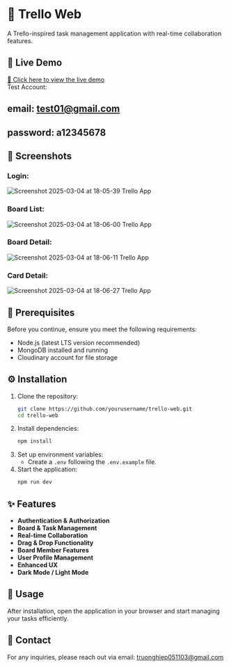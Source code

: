 # 📌 Trello Web

A Trello-inspired task management application with real-time collaboration features.

## 🚀 Live Demo
[🔗 Click here to view the live demo](https://trello-web-lac.vercel.app)  
Test Account: 
## email: test01@gmail.com
## password: a12345678

## 📸 Screenshots
### Login:
![Screenshot 2025-03-04 at 18-05-39 Trello App](https://github.com/user-attachments/assets/979edc74-041d-4065-a411-d511cd9f756a)
### Board List:
![Screenshot 2025-03-04 at 18-06-00 Trello App](https://github.com/user-attachments/assets/5321c490-bc10-43d4-955c-fe8cda32c7dd)
### Board Detail:
![Screenshot 2025-03-04 at 18-06-11 Trello App](https://github.com/user-attachments/assets/6664d1f5-7ac9-40c8-aca6-f07117f5d99b)
### Card Detail:
![Screenshot 2025-03-04 at 18-06-27 Trello App](https://github.com/user-attachments/assets/e19d4500-df07-4e61-8fc5-3a823ad4caf7)

## 🔧 Prerequisites
Before you continue, ensure you meet the following requirements:
- Node.js (latest LTS version recommended)
- MongoDB installed and running
- Cloudinary account for file storage

## ⚙️ Installation
1. Clone the repository:
   ```sh
   git clone https://github.com/yourusername/trello-web.git
   cd trello-web
   ```
2. Install dependencies:
   ```sh
   npm install
   ```
3. Set up environment variables:
   - Create a `.env` following the `.env.example` file.
4. Start the application:
   ```sh
   npm run dev
   ```

## ✨ Features
- **Authentication & Authorization**
- **Board & Task Management**
- **Real-time Collaboration**
- **Drag & Drop Functionality**
- **Board Member Features**
- **User Profile Management**
- **Enhanced UX**
- **Dark Mode / Light Mode**

## 📖 Usage
After installation, open the application in your browser and start managing your tasks efficiently.

## 📩 Contact
For any inquiries, please reach out via email: truonghiep051103@gmail.com
